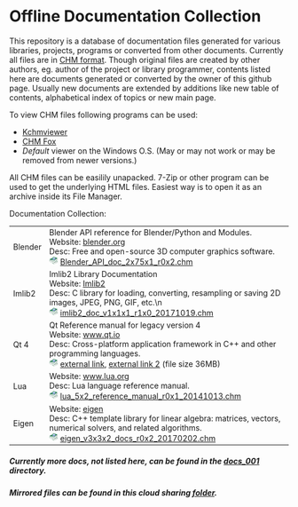 # Offline Documentation Collection

This repository is a database of documentation files generated for various libraries, projects, programs or converted from other documents.
Currently all files are in [CHM format](https://en.wikipedia.org/wiki/Microsoft_Compiled_HTML_Help).
Though original files are created by other authors, eg. author of the project or library programmer, contents listed here are documents generated or converted by the owner of this github page. Usually new documents are extended by additions like new table of contents, alphabetical index of topics or new main page.

To view CHM files following programs can be used:
- [Kchmviewer](http://www.ulduzsoft.com/kchmviewer)
- [CHM Fox](https://addons.mozilla.org/en-US/firefox/addon/chmfox/)
- *Default* viewer on the Windows O.S. (May or may not work or may be removed from newer versions.)

All CHM files can be easilily unapacked. 7-Zip or other program can be used to get the underlying HTML files. Easiest way is to open it as an archive inside its File Manager.

Documentation Collection:
<table>
	<tr><td>Blender</td><td>
		Blender API reference for Blender/Python and Modules.<br/>
		Website: <a href="http://blender.org/">blender.org</a> <br/>
		Desc: Free and open-source 3D computer graphics software.<br/>
		<img src="assets/chm2.png"/> <a href="docs_001/Blender_API_doc_2x75x1_r0x2.chm?raw=true">Blender_API_doc_2x75x1_r0x2.chm</a><br/>
	</td></tr>
	<tr><td>Imlib2</td><td>
		Imlib2 Library Documentation<br/>
		Website: <a href="https://docs.enlightenment.org/api/imlib2/html/">Imlib2</a> <br/>
		Desc: C library for loading, converting, resampling or saving 2D images, JPEG, PNG, GIF, etc.\n<br/>
		<img src="assets/chm2.png"/> <a href="docs_001/imlib2_doc_v1x1x1_r1x0_20171019.chm?raw=true">imlib2_doc_v1x1x1_r1x0_20171019.chm</a><br/>
	</td></tr>
	<tr><td>Qt 4</td><td>
		Qt Reference manual for legacy version 4<br/>
		Website: <a href="https://www.qt.io/">www.qt.io</a> <br/>
		Desc: Cross-platform application framework in C++ and other programming languages. <br/>
		<img src="assets/chm2.png"/> <a href="https://mega.co.nz/#!8N0xxBQR!eIKBd2s7R8WFgKjZC4Ru4awXCzLWNdioi3IL81bE7BI">external link</a>,
					<a href="https://drive.google.com/file/d/0BzRpzj5lYe0YTlVpdVE0N0l4MDA/view?usp=sharing">external link 2</a>
		(file size 36MB)<br/>
	</td></tr>
	<tr><td>Lua</td><td>
		Website: <a href="http://www.lua.org/">www.lua.org</a> <br/>
		Desc: Lua language reference manual.<br/>
		<img src="assets/chm2.png"/> <a href="docs_001/lua_5x2_reference_manual_r0x1_20141013.chm?raw=true">lua_5x2_reference_manual_r0x1_20141013.chm</a><br/>		
	</td></tr>
	<tr><td>Eigen</td><td>
		Website: <a href="http://eigen.tuxfamily.org/">eigen</a> <br/>
		Desc: C++ template library for linear algebra: matrices, vectors, numerical solvers, and related algorithms.<br/>
		<img src="assets/chm2.png"/> <a href="docs_001/eigen_v3x3x2_docs_r0x2_20170202.chm?raw=true">eigen_v3x3x2_docs_r0x2_20170202.chm</a><br/>
	</td></tr>
	<!--
		<tr><td>Eigen</td><td>
			Website: <a href="xxxxxx">yyyyyyy</a> <br/>
			Desc: xxxxxxxxx<br/>
			Download: <a href="docs_001/vvvvvvv?raw=true">wwwwwwwwwww</a><br/>
		</td></tr>
	-->
</table>

##### Currently more docs, not listed here, can be found in the [docs_001](docs_001) directory.
##### Mirrored files can be found in this cloud sharing [folder](https://drive.google.com/drive/folders/0BzRpzj5lYe0YaXNoSnlyUGNnWFE?usp=sharing).

